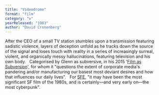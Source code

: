 ```yaml
---
title: "Videodrome"
format: "film"
category: "v"
yearReleased: "1983"
author: "David Cronenberg"
---
```

After the CEO of a small TV station stumbles  upon a transmission featuring sadistic violence, layers of deception  unfold as he tracks down the source of the signal and loses touch  with reality in a series of increasingly surreal, violent, and  organically messy hallucinations, featuring television and his own  body.
 
Categorised by Glenn as subversive, in his  2015 '<a href="biblio.htm#Bastard">Film as Subversion</a>', for whom  it "questions the extent of corporate media's pandering and/or  manufacturing our basest most deviant desires and how that  influences our daily lives".
 
For <a href="http://www.sf-encyclopedia.com/entry/videodrome">SFE</a>,  "it may have been the most significant SF film of the 1980s, and is  certainly—and very early on—the most cyberpunk".
 